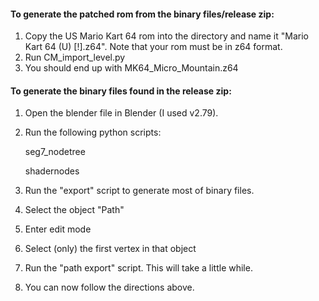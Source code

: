 #### To generate the patched rom from the binary files/release zip:
1. Copy the US Mario Kart 64 rom into the directory and name it "Mario Kart 64 (U) [!].z64". Note that your rom must be in z64 format.
2. Run CM_import_level.py
3. You should end up with MK64_Micro_Mountain.z64


#### To generate the binary files found in the release zip:
1. Open the blender file in Blender (I used v2.79).
2. Run the following python scripts:

   seg7_nodetree
  
   shadernodes
  
3. Run the "export" script to generate most of binary files.
4. Select the object "Path"
5. Enter edit mode
6. Select (only) the first vertex in that object
7. Run the "path export" script. This will take a little while.
8. You can now follow the directions above.
